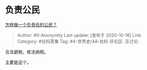 # 负责公民
[怎样做一个负责任的公民？](https://www.zhihu.com/question/315232238/answer/1526798300)

> Author: #0-Anonymity
> Last update: [发布于 2020-10-16]
> Link:
> Category: #社科答集
> Tag: #4-世界史/4A-社科
> 评论区:
> 泛讨论:

合法避税，依法纳税。

主要是这个。
